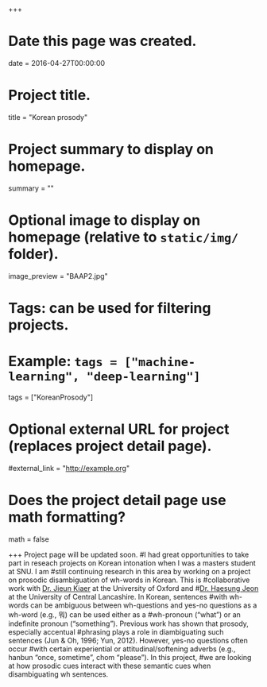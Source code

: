 +++
# Date this page was created.
date = 2016-04-27T00:00:00

# Project title.
title = "Korean prosody"

# Project summary to display on homepage.
summary = ""

# Optional image to display on homepage (relative to `static/img/` folder).
image_preview = "BAAP2.jpg"

# Tags: can be used for filtering projects.
# Example: `tags = ["machine-learning", "deep-learning"]`
tags = ["KoreanProsody"]

# Optional external URL for project (replaces project detail page).
#external_link = "http://example.org"

# Does the project detail page use math formatting?
math = false

+++
Project page will be updated soon.
#I had great opportunities to take part in reseach projects on Korean intonation when I was a masters student at SNU. I am #still continuing research in this area by working on a project on prosodic disambiguation of wh-words in Korean. This is #collaborative work with [Dr. Jieun Kiaer](https://www.orinst.ox.ac.uk/people/jieun-kiaer) at the University of Oxford and #[Dr. Haesung Jeon](https://sites.google.com/site/haesungjeon/) at the University of Central Lancashire. In Korean, sentences #with wh-words can be ambiguous between wh-questions and yes-no questions as a wh-word (e.g., 뭐) can be used either as a #wh-pronoun (“what”) or an indefinite pronoun (“something”). Previous work has shown that prosody, especially accentual #phrasing plays a role in diambiguating such sentences (Jun & Oh, 1996; Yun, 2012). However, yes-no questions often occur #with certain experiential or attitudinal/softening adverbs (e.g., hanbun “once, sometime”, chom “please”). In this project, #we are looking at how prosodic cues interact with these semantic cues when disambiguating wh sentences.
